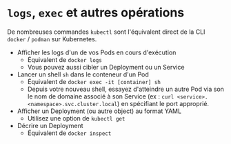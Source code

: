 # `logs`, `exec` et autres opérations

De nombreuses commandes `kubectl` sont l'équivalent direct de la CLI `docker` / `podman` sur Kubernetes.

- Afficher les logs d'un de vos Pods en cours d'exécution
  - Équivalent de `docker logs`
  - Vous pouvez aussi cibler un Deployment ou un Service
- Lancer un shell `sh` dans le conteneur d'un Pod
  - Équivalent de `docker exec -it [container] sh`
  - Depuis votre nouveau shell, essayez d'atteindre un autre Pod via son le nom de domaine associé à son Service (ex : `curl <service>.<namespace>.svc.cluster.local`) en spécifiant le port approprié.
- Afficher un Deployment (ou autre object) au format YAML
  - Utilisez une option de `kubectl get`
- Décrire un Deployment
  - Équivalent de `docker inspect`